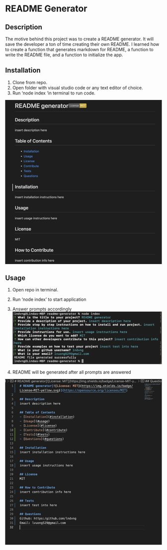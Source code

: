 # README Generator
  
## Description
The motive behind this project was to create a README generator. It will save the developer a ton of time creating their own README. I learned how to create a function that generates markdown for README, a function to write the README file, and a function to initialize the app.
 
## Installation
1. Clone from repo.
2. Open folder with visual studio code or any text editor of choice.
3. Run ‘node index ‘in terminal to run code.

![README generator preview](./img/READMEgen-preview.png)

## Usage
1. Open repo in terminal.
2. Run ‘node index’ to start application
3. Answer prompts accordingly
![Screenshot of terminal running application](./img/terminal.png)

4. README will be generated after all prompts are answered

![Screenshot of generated README.md](./img/READMEgen.png)